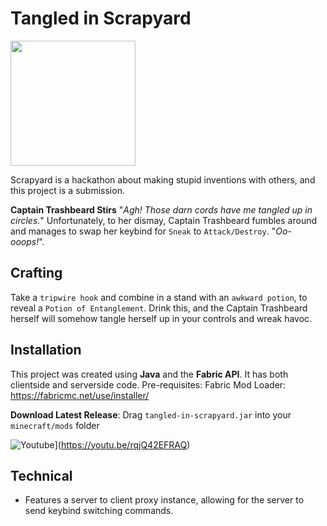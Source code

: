# Tangled in Scrapyard
<img src="https://scrapyard.hackclub.com/elements/wordmark.svg" width="200" >

Scrapyard is a hackathon about making stupid inventions with others, and this project is a submission.

**Captain Trashbeard Stirs** "*Agh! Those darn cords have me tangled up in circles.*" Unfortunately, to her dismay, Captain Trashbeard fumbles around and manages to swap her keybind for `Sneak` to `Attack/Destroy`. "*Oo-ooops!*". 

## Crafting
Take a `tripwire hook` and combine in a stand with an `awkward potion`, to reveal a `Potion of Entanglement`. Drink this, and the Captain Trashbeard herself will somehow tangle herself up in your controls and wreak havoc.

## Installation
This project was created using **Java** and the **Fabric API**. It has both clientside and serverside code. Pre-requisites: Fabric Mod Loader: https://fabricmc.net/use/installer/

**Download Latest Release**: Drag `tangled-in-scrapyard.jar` into your `minecraft/mods` folder

![Youtube](https://img.youtube.com/vi/rqjQ42EFRAQ/0.jpg)](https://youtu.be/rqjQ42EFRAQ)

## Technical
* Features a server to client proxy instance, allowing for the server to send keybind switching commands.

